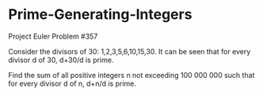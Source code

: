 Prime-Generating-Integers
=========================

Project Euler Problem #357



Consider the divisors of 30: 1,2,3,5,6,10,15,30.
It can be seen that for every divisor d of 30, d+30/d is prime.

Find the sum of all positive integers n not exceeding 100 000 000
such that for every divisor d of n, d+n/d is prime.

